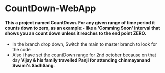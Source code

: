# CountDown-WebApp
#### This a project named CountDown. For any given range of time period it counts down to zero, as an example:- like a 'Comming Soon' interval that shows you an count down unless it reaches to the end point ZERO.

- In the branch drop down, Switch the main to master branch to look for the code
- Also i have set the countDown range for 2nd october because on that day **Vijay & his family travelled Panji for attending chinmayanand Swami's SadhSang**. 
